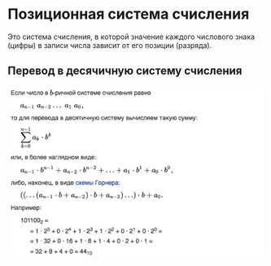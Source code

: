 # Позиционная система счисления

Это система счисления, в которой значение каждого числового знака (цифры) в записи числа зависит от его позиции (разряда).

## Перевод в десячичную систему счисления

![translated into decimal notation](./img/translated-into-decimal-notation.jpg)
